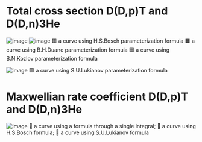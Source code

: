 # Total cross section D(D,p)T and D(D,n)3He

![image](https://github.com/Ul1anchik/Plasma-Physics-Lab/assets/142611307/357395d0-0ef9-46f8-9f1f-be2c62d24148)
![image](https://github.com/Ul1anchik/Plasma-Physics-Lab/assets/142611307/9eed8cb0-e30e-46a3-b89c-e5f544e4354d)
&#x1F7E5; a curve using H.S.Bosch parameterization formula 
&#x1F7E7; a curve using B.H.Duane parameterization formula
&#x1F7E6; a curve using B.N.Kozlov parameterization formula

![image](https://github.com/Ul1anchik/Plasma-Physics-Lab/assets/142611307/55cc4c91-67a4-486e-9f64-881210f6afa4)
&#x1F7E9; a curve using S.U.Lukianov parameterization formula

# Maxwellian rate coefficient D(D,p)T and D(D,n)3He
![image](https://github.com/Ul1anchik/Plasma-Physics-Lab/assets/142611307/6e057f5c-7ac2-49e5-8a05-4afd2a30e6bb) 
&#x1F4D8; a curve using a formula through a single integral;
&#x1F4D9; a curve using H.S.Bosch formula;
&#x1F4D7; a curve using S.U.Lukianov formula

